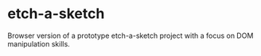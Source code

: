 # etch-a-sketch

Browser version of a prototype etch-a-sketch project with a focus on DOM manipulation skills. 

